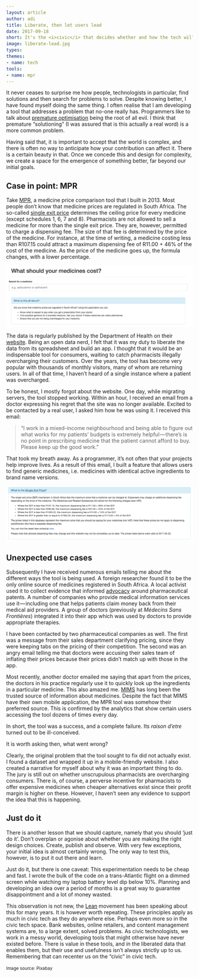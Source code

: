 ```yaml
---
layout: article
author: adi
title: Liberate, then let users lead
date: 2017-09-18
short: It's the <i>civic</i> that decides whether and how the tech will work.
image: liberate-lead.jpg
types:
themes:
- name: tech
tools:
- name: mpr
---
```

It never ceases to surprise me how people, technologists in particular, find solutions and then search for problems to solve. Despite knowing better, I have found myself doing the same thing. I often realise that I am developing a tool that addresses a problem that no-one really has. Programmers like to talk about [premature optimisation](https://en.wikipedia.org/wiki/Program_optimization) being the root of all evil. I think that premature “solutioning” (I was assured that is this actually a real word) is a more common problem.

Having said that, it is important to accept that the world is complex, and there is often no way to anticipate how your contribution can affect it. There is a certain beauty in that. Once we concede this and design for complexity, we create a space for the emergence of something better, far beyond our initial goals.

## Case in point: MPR

Take [MPR](https://mpr.code4sa.org/), a medicine price comparison tool that I built in 2013. Most people don’t know that medicine prices are regulated in South Africa. The so-called [single exit price](https://www.health-e.org.za/wp-content/uploads/2014/06/Draft-Regulations-Relating-to-a-Transparent-Pricing-System-for-Medicines-and-Scheduled-Substances.pdf) determines the ceiling price for every medicine (except schedules 1, 6, 7 and 8). Pharmacists are not allowed to sell a medicine for more than the single exit price. They are, however, permitted to charge a dispensing fee. The size of that fee is determined by the price of the medicine. For instance, at the time of writing, a medicine costing less than R107.15 could attract a maximum dispensing fee of R11.00 + 46% of the cost of the medicine. As the price of the medicine goes up, the formula changes, with a lower percentage.

![Screengrab of MPR](/img/articles/liberate-lead-1.png)

The data is regularly published by the Department of Health on their [website](http://mpr.gov.za). Being an open data nerd, I felt that it was my duty to liberate the data from its spreadsheet and build an app. I thought that it would be an indispensable tool for consumers, waiting to catch pharmacists illegally overcharging their customers. Over the years, the tool has become very popular with thousands of monthly visitors, many of whom are returning users. In all of that time, I haven’t heard of a single instance where a patient was overcharged.

To be honest, I mostly forgot about the website. One day, while migrating servers, the tool stopped working. Within an hour, I received an email from a doctor expressing his regret that the site was no longer available. Excited to be contacted by a real user, I asked him how he was using it. I received this email:

> “I work in a mixed-income neighbourhood and being able to figure out what works for my patients’ budgets is extremely helpful — there’s is no point in prescribing medicine that the patient cannot afford to buy. Please keep up the good work.”

That took my breath away. As a programmer, it’s not often that your projects help improve lives. As a result of this email, I built a feature that allows users to find generic medicines, i.e. medicines with identical active ingredients to brand name versions.

![Screengrab of MPR](/img/articles/liberate-lead-2.png)

## Unexpected use cases

Subsequently I have received numerous emails telling me about the different ways the tool is being used. A foreign researcher found it to be the only online source of medicines registered in South Africa. A local activist used it to collect evidence that informed [advocacy](http://www.fixthepatentlaws.org/wp-content/uploads/2016/09/MSF-FTPL-report-FINAL-VERSION.pdf) around pharmaceutical patents. A number of companies who provide medical information services use it — including one that helps patients claim money back from their medical aid providers. A group of doctors (previously at _Médecins Sans Frontières_) integrated it into their app which was used by doctors to provide appropriate therapies.

I have been contacted by two pharmaceutical companies as well. The first was a message from their sales department clarifying pricing, since they were keeping tabs on the pricing of their competition. The second was an angry email telling me that doctors were accusing their sales team of inflating their prices because their prices didn’t match up with those in the app.

Most recently, another doctor emailed me saying that apart from the prices, the doctors in his practice regularly use it to quickly look up the ingredients in a particular medicine. This also amazed me. [MIMS](http://www.mims.co.za/) has long been the trusted source of information about medicines. Despite the fact that MIMS have their own mobile application, the MPR tool was somehow their preferred source. This is confirmed by the analytics that show certain users accessing the tool dozens of times every day.

In short, the tool was a success, and a complete failure. Its _raison d’etre_ turned out to be ill-conceived.

It is worth asking then, what went wrong?

Clearly, the original problem that the tool sought to fix did not actually exist. I found a dataset and wrapped it up in a mobile-friendly website. I also created a narrative for myself about why it was an important thing to do. The jury is still out on whether unscrupulous pharmacists are overcharging consumers. There is, of course, a perverse incentive for pharmacists to offer expensive medicines when cheaper alternatives exist since their profit margin is higher on these. However, I haven’t seen any evidence to support the idea that this is happening.

## Just do it

There is another lesson that we should capture, namely that you should ‘just do it’. Don’t overplan or agonise about whether you are making the right design choices. Create, publish and observe. With very few exceptions, your initial idea is almost certainly wrong. The only way to test this, however, is to put it out there and learn.

Just do it, but there is one caveat: This experimentation needs to be cheap and fast. I wrote the bulk of the code on a trans-Atlantic flight on a dimmed screen while watching my laptop battery level dip below 10%. Planning and developing an idea over a period of months is a great way to guarantee disappointment and a lot of money wasted.

This observation is not new, the [Lean](https://en.wikipedia.org/wiki/Lean_thinking) movement has been speaking about this for many years. It is however worth repeating. These principles apply as much in civic tech as they do anywhere else. Perhaps even more so in the civic tech space. Bank websites, online retailers, and content management systems are, to a large extent, solved problems. As civic technologists, we work in a messy world, developing tools that might otherwise have never existed before. There is value in these tools, and in the liberated data that enables them, but their use and usefulness isn’t always strictly up to us. Remembering that can recenter us on the “civic” in civic tech.

<small>Image source: Pixabay</small>